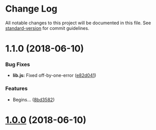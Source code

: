 # Change Log

All notable changes to this project will be documented in this file. See [standard-version](https://github.com/conventional-changelog/standard-version) for commit guidelines.

<a name="1.1.0"></a>
# 1.1.0 (2018-06-10)


### Bug Fixes

* **lib.js:** Fixed off-by-one-error ([e82d041](https://github.com/sayanriju/how-many-days-on-git-project/commit/e82d041))


### Features

* Begins... ([8bd3582](https://github.com/sayanriju/how-many-days-on-git-project/commit/8bd3582))



<a name="1.0.0"></a>
# [1.0.0](https://github.com/sayanriju/how-many-days-on-git-project/compare/v0.0.1...v1.0.0) (2018-06-10)
